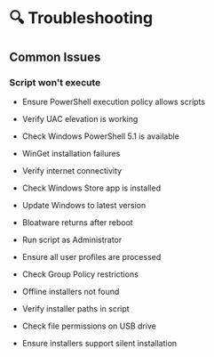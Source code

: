 # 🔍 Troubleshooting
## Common Issues
### Script won't execute
- Ensure PowerShell execution policy allows scripts
- Verify UAC elevation is working
- Check Windows PowerShell 5.1 is available
- WinGet installation failures

- Verify internet connectivity
- Check Windows Store app is installed
- Update Windows to latest version
- Bloatware returns after reboot

- Run script as Administrator
- Ensure all user profiles are processed
- Check Group Policy restrictions
- Offline installers not found

- Verify installer paths in script
- Check file permissions on USB drive
- Ensure installers support silent installation
